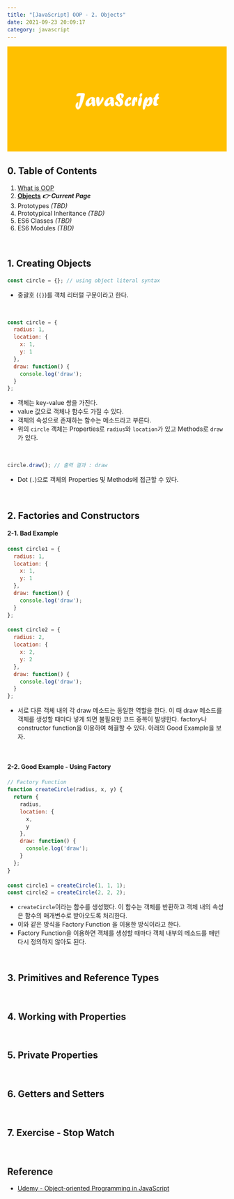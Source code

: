 ```yaml
---
title: "[JavaScript] OOP - 2. Objects"
date: 2021-09-23 20:09:17
category: javascript
---
```


![](images/javascript.png)

## 0. Table of Contents

1. [What is OOP](/JavaScript/oop-1/) 
1. **[Objects](/JavaScript/oop-2/)** ***👉 Current Page***
3. Prototypes *(TBD)*
4. Prototypical Inheritance *(TBD)*
5. ES6 Classes *(TBD)*
6. ES6 Modules *(TBD)*

<br />

## 1. Creating Objects

```js
const circle = {}; // using object literal syntax
```
- 중괄호 (`{}`)를 객체 리터럴 구문이라고 한다.

<br />

```js
const circle = {
  radius: 1,
  location: {
    x: 1,
    y: 1
  },
  draw: function() {
    console.log('draw');
  }
};
```
- 객체는 key-value 쌍을 가진다.
- value 값으로 객체나 함수도 가질 수 있다.
- 객체의 속성으로 존재하는 함수는 메소드라고 부른다.
- 위의 `circle` 객체는 Properties로 `radius`와 `location`가 있고 Methods로 `draw`가 있다.

<br />

```js
circle.draw(); // 출력 결과 : draw
```
- Dot (`.`)으로 객체의 Properties 및 Methods에 접근할 수 있다.

<br />

## 2. Factories and Constructors

#### 2-1. Bad Example
```js
const circle1 = {
  radius: 1,
  location: {
    x: 1,
    y: 1
  },
  draw: function() {
    console.log('draw');
  }
};

const circle2 = {
  radius: 2,
  location: {
    x: 2,
    y: 2
  },
  draw: function() {
    console.log('draw');
  }
};
```

- 서로 다른 객체 내의 각 draw 메소드는 동일한 역할을 한다. 이 때 draw 메소드를 객체를 생성할 때마다 넣게 되면 불필요한 코드 중복이 발생한다.
factory나 constructor function을 이용하여 해결할 수 있다. 아래의 Good Example을 보자.

<br />

#### 2-2. Good Example - Using Factory

```js
// Factory Function
function createCircle(radius, x, y) {
  return {
    radius,
    location: {
      x,
      y
    },
    draw: function() {
      console.log('draw');
    }
  };
}

const circle1 = createCircle(1, 1, 1);
const circle2 = createCircle(2, 2, 2);
```
- `createCircle`이라는 함수를 생성했다. 이 함수는 객체를 반환하고 객체 내의 속성은 함수의 매개변수로 받아오도록 처리한다.
- 이와 같은 방식을 Factory Function 을 이용한 방식이라고 한다.
- Factory Function을 이용하면 객체를 생성할 때마다 객체 내부의 메소드를 매번 다시 정의하지 않아도 된다.

<br />

## 3. Primitives and Reference Types

<br />

## 4. Working with Properties

<br />

## 5. Private Properties

<br />

## 6. Getters and Setters

<br />

## 7. Exercise - Stop Watch

<br />

## Reference

- [Udemy - Object-oriented Programming in JavaScript](https://www.udemy.com/course/javascript-object-oriented-programming/)